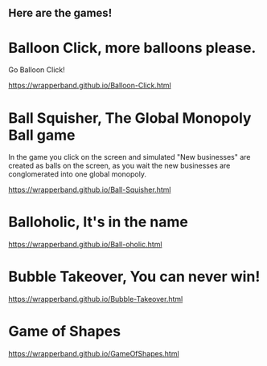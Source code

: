 ## Here are the games!


# Balloon Click, more balloons please.

Go Balloon Click!

https://wrapperband.github.io/Balloon-Click.html

# Ball Squisher, The Global Monopoly Ball game

In the game you click on the screen and simulated "New businesses"  are created as balls on the screen, as you wait the new businesses are conglomerated into one global monopoly.

https://wrapperband.github.io/Ball-Squisher.html


# Balloholic, It's in the name

https://wrapperband.github.io/Ball-oholic.html


# Bubble Takeover, You can never win!

https://wrapperband.github.io/Bubble-Takeover.html


# Game of Shapes

https://wrapperband.github.io/GameOfShapes.html
